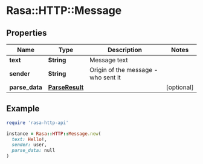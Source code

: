 # Rasa::HTTP::Message

## Properties

| Name | Type | Description | Notes |
| ---- | ---- | ----------- | ----- |
| **text** | **String** | Message text |  |
| **sender** | **String** | Origin of the message - who sent it |  |
| **parse_data** | [**ParseResult**](ParseResult.md) |  | [optional] |

## Example

```ruby
require 'rasa-http-api'

instance = Rasa::HTTP::Message.new(
  text: Hello!,
  sender: user,
  parse_data: null
)
```

